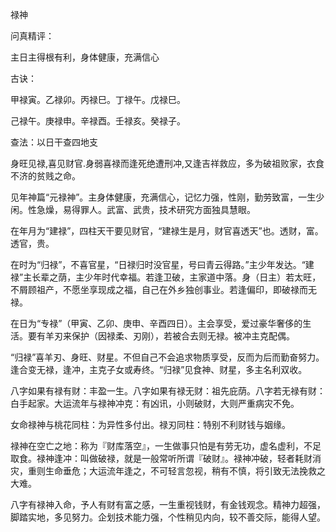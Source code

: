 禄神

问真精评：

主日主得根有利，身体健康，充满信心

古诀：

甲禄寅。乙禄卯。丙禄巳。丁禄午。戊禄巳。

己禄午。庚禄申。辛禄酉。壬禄亥。癸禄子。

查法：以日干查四地支

身旺见禄,喜见财官.身弱喜禄而逢死绝遭刑冲,又逢吉祥救应，多为破祖败家，衣食不济的贫贱之命。

见年神篇“元禄神”。主身体健康，充满信心，记忆力强，性刚，勤劳致富，一生少闲。性急燥，易得罪人。武富、武贵，技术研究方面独具慧眼。

在年月为“建禄”，四柱天干要见财官，“建禄生是月，财官喜透天”也。透财，富。透官，贵。

在时为“归禄”，不喜官星，“日禄归时没官星，号曰青云得路。”主少年发达。“建禄”主长辈之荫，主少年时代幸福。若逢卫破，主家道中落。身（日主）若太旺，不屑顾祖产，不愿坐享现成之福，自己在外乡独创事业。若逢偏印，即破禄而无禄。

在日为“专禄”（甲寅、乙卯、庚申、辛酉四日）。主会享受，爱过豪华奢侈的生活。要有羊刃来保护（因禄柔、刃刚），若被合去则无禄。被冲主克配偶。

“归禄”喜羊刃、身旺、财星。不但自己不会追求物质享受，反而为后而勤奋努力。逢合变无禄，逢冲，主克子女或寿终。“归禄”见食神、财星，多主名利双收。

八字如果有禄有财：丰盈一生。八字如果有禄无财：祖先庇荫。八字若无禄有财：白手起家。大运流年与禄神冲克：有凶讯，小则破财，大则严重病灾不免。

  女命禄神与桃花同柱：为异性多付出。禄刃同柱：特别不利财钱与姻缘。

  禄神在空亡之地：称为『财库落空』，一生做事只怕是有劳无功，虚名虚利，不足取食。禄神逢冲：叫做破禄，就是一般常听所谓『破财』。禄神冲破，轻者耗财消灾，重则生命垂危；大运流年逢之，不可轻言忽视，稍有不慎，将引致无法挽救之大难。

  八字有禄神入命，予人有财有富之感，一生重视钱财，有金钱观念。精神力超强，脚踏实地，多见努力。企划技术能力强，个性稍见内向，较不善交际，能得人望。


